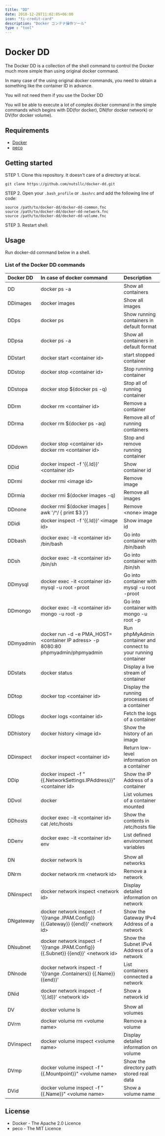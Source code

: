 ```yaml
---
title: "DD"
date: 2018-12-28T11:02:05+06:00
icon: "ti-credit-card"
description: "Docker コンテナ操作ツール"
type : "tool"
---
```


# Docker DD

The Docker DD is a collection of the shell command to control the Docker much more simple than using original docker command.

In many case of the using original docker commands, you need to obtain a something like the container ID in advance.

You will not need them if you use the Docker DD

You will be able to execute a lot of complex docker command in the simple commands which begins with DD(for docker), DN(for docker network) or DV(for docker volume).

## Requirements

* [Docker](http://www.docker.com/)
* [peco](https://github.com/peco/peco)

## Getting started

STEP 1. Clone this repository. It doesn't care of a directory at local.

```
git clone https://github.com/nutsllc/docker-dd.git
```

STEP 2. Open your ``.bash_profile`` or ``.bashrc`` and add the following line of code:

```
source /path/to/docker-dd/docker-dd-common.fnc
source /path/to/docker-dd/docker-dd-network.fnc
source /path/to/docker-dd/docker-dd-volume.fnc
```

STEP 3. Restart shell.

## Usage

Run docker-dd command below in a shell.

### List of the Docker DD commands

|Docker DD|In case of docker command|Description|
|:---|:---|:---|
|DD|docker ps -a|Show all containers|
|DDimages|docker images |Show all images|
|DDps|docker ps|Show running containers in default format|
|DDpsa|docker ps -a|Show all containers in default format|
|DDstart|docker start \<container id>|start stopped container|
|DDstop|docker stop \<container id>|Stop running container|
|DDstopa|docker stop $(docker ps -q)|Stop all of running container|
|DDrm|docker rm \<container id>|Remove a container|
|DDrma|docker rm $(docker ps -aq)|Remove all of running containers|
|DDdown|docker stop \<container id><br>docker rm \<container id>|Stop and remove running container|
|DDid|docker inspect -f '{{.Id}}' \<container id>|Show container id|
|DDrmi|docker rmi \<image id>|Remove image|
|DDrmia|docker rmi $(docker images -q)|Remove all images|
|DDnone|docker rmi $(docker images \| awk '/^<none>/ { print $3 }')|Remove \<none> image|
|DDidi|docker inspect -f '{{.Id}}' \<image id>|Show image id|
|DDbash|docker exec -it \<container id> /bin/bash|Go into container with /bin/bash|
|DDsh|docker exec -it \<container id> /bin/sh|Go into container with /bin/sh|
|DDmysql|docker exec -it \<container id> mysql -u root -proot|Go into container with mysql -u root -proot|
|DDmongo|docker exec -it \<container id> mongo -u root -p|Go into container with mongo -u root -p|
|DDmyadmin|docker run -d -e PMA_HOST=\<container IP adress> -p 8080:80 phpmyadmin/phpmyadmin|Run phpMyAdmin container and connect to your running container|
|DDstats|docker status|Display a live stream of container|
|DDtop|docker top \<container id>|Display the running processes of a container|
|DDlogs|docker logs \<container id>|Fetch the logs of a container|
|DDhistory|docker history \<image id>|Show the history of an image|
|DDinspect|docker inspect \<container id>|Return low-level information on a container|
|DDip|docker inspect -f "{{.NetworkSettings.IPAddress}}" \<container id>|Show the IP Address of a container|
|DDvol|docker |List volumes of a container mounted|
|DDhosts|docker exec -it \<container id> cat /etc/hosts|Show the contents in /etc/hosts file |
|DDenv|docker exec -it \<container id> env|List defined environment variables|
||
|DN|docker network ls|Show all networks|
|DNrm|docker network rm \<network id>|Remove a network|
|DNinspect|docker network inspect \<network id>|Display detailed information on network|
|DNgateway|docker network inspect -f '{{range .IPAM.Config}} {{.Gateway}} {{end}}' \<network id>|Show the Gateway IPv4 Address of a network|
|DNsubnet|docker network inspect -f '{{range .IPAM.Config}} {{.Subnet}} {{end}}' \<network id>|Show the Subnet IPv4 Address of a network|
|DNnode|docker network inspect -f '{{range .Containers}} {{.Name}} {{end}}'|List containers connected a network|
|DNid|docker network inspect -f '{{.Id}}' \<network id>|Show a network id |
||
|DV|docker volume ls|Show all volumes|
|DVrm|docker volume rm \<volume name>|Remove a volume|
|DVinspect|docker volume inspect \<volume name>|Display detailed information on volume|
|DVmp|docker volume inspect -f "{{.Mountpoint}}" \<volume name>|Show the directory path stored real data|
|DVid|docker volume inspect -f "{{.Name}}" \<volume name>|Show a volume name|

## License

* Docker - The Apache 2.0 Licence
* peco - The MIT Licence

